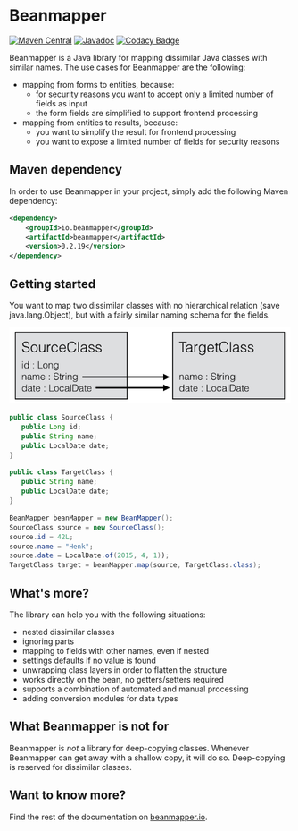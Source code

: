 # Beanmapper

[![Maven Central](https://maven-badges.herokuapp.com/maven-central/io.beanmapper/beanmapper/badge.svg)](https://maven-badges.herokuapp.com/maven-central/io.beanmapper/beanmapper)
[![Javadoc](https://javadoc-emblem.rhcloud.com/doc/io.beanmapper/beanmapper/badge.svg)](http://www.javadoc.io/doc/io.beanmapper/beanmapper)
[![Codacy Badge](https://api.codacy.com/project/badge/Grade/a78e3521eb2e4de48679b21d27a36458)](https://www.codacy.com/app/42bv/beanmapper?utm_source=github.com&amp;utm_medium=referral&amp;utm_content=42BV/beanmapper&amp;utm_campaign=Badge_Grade)

Beanmapper is a Java library for mapping dissimilar Java classes with similar names. The use
cases for Beanmapper are the following:
* mapping from forms to entities, because:
  * for security reasons you want to accept only a limited number of fields as input
  * the form fields are simplified to support frontend processing
* mapping from entities to results, because:
  * you want to simplify the result for frontend processing
  * you want to expose a limited number of fields for security reasons

## Maven dependency

In order to use Beanmapper in your project, simply add the following Maven dependency:

```xml
<dependency>
    <groupId>io.beanmapper</groupId>
    <artifactId>beanmapper</artifactId>
    <version>0.2.19</version>
</dependency>
```

## Getting started

You want to map two dissimilar classes with no hierarchical relation (save java.lang.Object), 
but with a fairly similar naming schema for the fields.

![Basic use case for Beanmapper](docs/images/01-basic-use-case.png)

```java
public class SourceClass {
   public Long id;
   public String name;
   public LocalDate date;
}
```

```java
public class TargetClass {
   public String name;
   public LocalDate date;
}
```

```java
BeanMapper beanMapper = new BeanMapper();
SourceClass source = new SourceClass();
source.id = 42L;
source.name = "Henk";
source.date = LocalDate.of(2015, 4, 1));
TargetClass target = beanMapper.map(source, TargetClass.class);
```

## What's more?

The library can help you with the following situations:
* nested dissimilar classes
* ignoring parts
* mapping to fields with other names, even if nested
* settings defaults if no value is found
* unwrapping class layers in order to flatten the structure
* works directly on the bean, no getters/setters required
* supports a combination of automated and manual processing
* adding conversion modules for data types

## What Beanmapper is not for

Beanmapper is *not* a library for deep-copying classes. Whenever Beanmapper can get away with a shallow
copy, it will do so. Deep-copying is reserved for dissimilar classes.

## Want to know more?

Find the rest of the documentation on [beanmapper.io](http://beanmapper.io).

